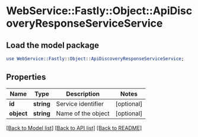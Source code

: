 # WebService::Fastly::Object::ApiDiscoveryResponseServiceService

## Load the model package
```perl
use WebService::Fastly::Object::ApiDiscoveryResponseServiceService;
```

## Properties
Name | Type | Description | Notes
------------ | ------------- | ------------- | -------------
**id** | **string** | Service identifier | [optional] 
**object** | **string** | Name of the object | [optional] 

[[Back to Model list]](../README.md#documentation-for-models) [[Back to API list]](../README.md#documentation-for-api-endpoints) [[Back to README]](../README.md)


